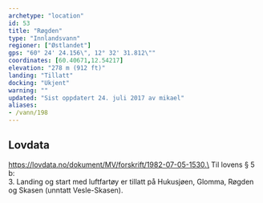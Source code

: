 ```yaml
---
archetype: "location"
id: 53
title: "Røgden"
type: "Innlandsvann"
regioner: ["Østlandet"]
gps: "60° 24' 24.156\", 12° 32' 31.812\""
coordinates: [60.40671,12.54217]
elevation: "278 m (912 ft)"
landing: "Tillatt"
docking: "Ukjent"
warning: ""
updated: "Sist oppdatert 24. juli 2017 av mikael"
aliases:
- /vann/198
---
```




## Lovdata

https://lovdata.no/dokument/MV/forskrift/1982-07-05-1530.\
Til lovens § 5 b:\
3.	Landing og start med luftfartøy er tillatt på Hukusjøen, Glomma, Røgden og Skasen (unntatt Vesle-Skasen).
